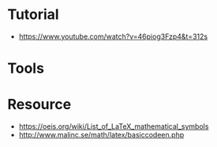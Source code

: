 # Tutorial
* https://www.youtube.com/watch?v=46piog3Fzp4&t=312s

# Tools

# Resource
* https://oeis.org/wiki/List_of_LaTeX_mathematical_symbols
* http://www.malinc.se/math/latex/basiccodeen.php
